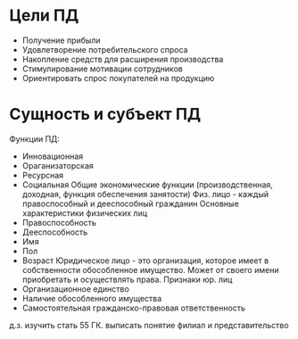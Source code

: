 # Цели ПД
- Получение прибыли
- Удовлетворение потребительского спроса
- Накопление средств для расширения производства
- Стимулирование мотивации сотрудников
- Ориентировать спрос покупателей на продукцию
# Сущность и субъект ПД
Функции ПД:
- Инновационная
- Ораганизаторская
- Ресурсная
- Социальная
Общие экономические функции (производственная, доходная, функция обеспечения занятости)
Физ. лицо - каждый правоспособный и дееспособный гражданин
Основные характеристики физических лиц
- Правоспособность
- Дееспособность
- Имя
- Пол
- Возраст
Юридическое лицо - это организация, которое имеет в собственности обособленное имущество. Может от своего имени приобретать и осуществлять права.
Признаки юр. лиц
- Организационное единство
- Наличие обособленного имущества
- Самостоятельная гражданско-правовая ответственность

д.з. изучить стать 55 ГК. выписать понятие филиал и представительство

